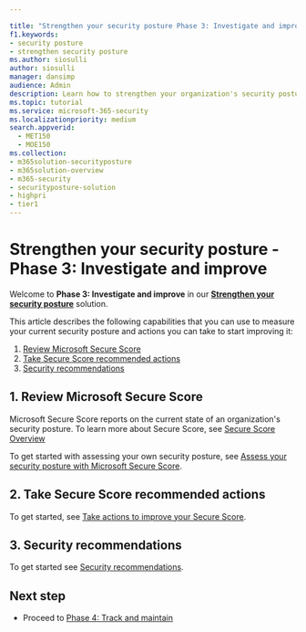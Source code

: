 ```yaml
---

title: "Strengthen your security posture Phase 3: Investigate and improve"
f1.keywords:
- security posture
- strengthen security posture
ms.author: siosulli
author: siosulli
manager: dansimp
audience: Admin
description: Learn how to strengthen your organization's security posture - investigate and improve.
ms.topic: tutorial
ms.service: microsoft-365-security
ms.localizationpriority: medium
search.appverid: 
  - MET150
  - MOE150
ms.collection:
- m365solution-securityposture
- m365solution-overview
- m365-security
- securityposture-solution
- highpri
- tier1
---
```


# Strengthen your security posture - Phase 3: Investigate and improve

Welcome to **Phase 3: Investigate and improve** in our **[Strengthen your security posture](../security/security-posture-solution-overview.md)** solution.

This article describes the following capabilities that you can use to measure your current security posture and actions you can take to start improving it:

1. [Review Microsoft Secure Score](#1-review-microsoft-secure-score)
2. [Take Secure Score recommended actions](#2-take-secure-score-recommended-actions)
3. [Security recommendations](#3-security-recommendations)

## 1. Review Microsoft Secure Score

Microsoft Secure Score reports on the current state of an organization's security posture. To learn more about Secure Score, see [Secure Score Overview](../security/defender/microsoft-secure-score.md)

To get started with assessing your own security posture, see [Assess your security posture with Microsoft Secure Score](../security/defender/microsoft-secure-score-improvement-actions.md).
  
## 2. Take Secure Score recommended actions

To get started, see [Take actions to improve your Secure Score](../security/defender/microsoft-secure-score-improvement-actions.md#take-action-to-improve-your-score).

## 3. Security recommendations

To get started see [Security recommendations](../security/defender/microsoft-secure-score-improvement-actions.md#take-action-to-improve-your-score).

## Next step

- Proceed to [Phase 4: Track and maintain](../security/strengthen-security-posture-track-maintain.md)
